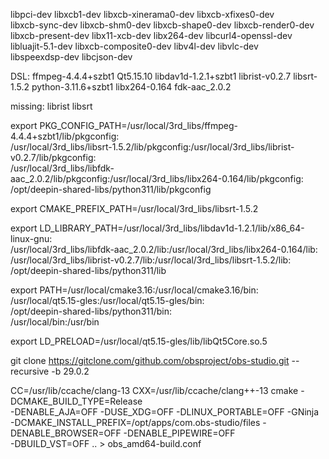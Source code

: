 libpci-dev libxcb1-dev libxcb-xinerama0-dev libxcb-xfixes0-dev \
libxcb-sync-dev libxcb-shm0-dev libxcb-shape0-dev libxcb-render0-dev \
libxcb-present-dev libx11-xcb-dev libx264-dev libcurl4-openssl-dev \
libluajit-5.1-dev libxcb-composite0-dev libv4l-dev libvlc-dev \
libspeexdsp-dev libcjson-dev


DSL:
ffmpeg-4.4.4+szbt1
Qt5.15.10
libdav1d-1.2.1+szbt1
librist-v0.2.7
libsrt-1.5.2
python-3.11.6+szbt1
libx264-0.164
fdk-aac_2.0.2

missing:
librist
libsrt



export PKG_CONFIG_PATH=/usr/local/3rd_libs/ffmpeg-4.4.4+szbt1/lib/pkgconfig:\
/usr/local/3rd_libs/libsrt-1.5.2/lib/pkgconfig:/usr/local/3rd_libs/librist-v0.2.7/lib/pkgconfig:\
/usr/local/3rd_libs/libfdk-aac_2.0.2/lib/pkgconfig:/usr/local/3rd_libs/libx264-0.164/lib/pkgconfig:\
/opt/deepin-shared-libs/python311/lib/pkgconfig


export CMAKE_PREFIX_PATH=/usr/local/3rd_libs/libsrt-1.5.2

export LD_LIBRARY_PATH=/usr/local/3rd_libs/libdav1d-1.2.1/lib/x86_64-linux-gnu:\
/usr/local/3rd_libs/libfdk-aac_2.0.2/lib:/usr/local/3rd_libs/libx264-0.164/lib:\
/usr/local/3rd_libs/librist-v0.2.7/lib:/usr/local/3rd_libs/libsrt-1.5.2/lib:\
/opt/deepin-shared-libs/python311/lib



export PATH=/usr/local/cmake3.16:/usr/local/cmake3.16/bin:\
/usr/local/qt5.15-gles:/usr/local/qt5.15-gles/bin:\
/opt/deepin-shared-libs/python311/bin:\
/usr/local/bin:/usr/bin



export LD_PRELOAD=/usr/local/qt5.15-gles/lib/libQt5Core.so.5


git clone https://gitclone.com/github.com/obsproject/obs-studio.git --recursive -b 29.0.2



CC=/usr/lib/ccache/clang-13 CXX=/usr/lib/ccache/clang++-13 cmake -DCMAKE_BUILD_TYPE=Release \
-DENABLE_AJA=OFF -DUSE_XDG=OFF -DLINUX_PORTABLE=OFF -GNinja \
-DCMAKE_INSTALL_PREFIX=/opt/apps/com.obs-studio/files -DENABLE_BROWSER=OFF -DENABLE_PIPEWIRE=OFF \
-DBUILD_VST=OFF .. > obs_amd64-build.conf



